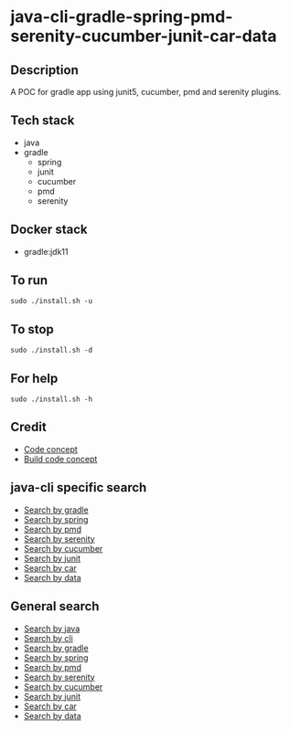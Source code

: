 # java-cli-gradle-spring-pmd-serenity-cucumber-junit-car-data

## Description
A POC for gradle app using junit5, cucumber,
pmd and serenity plugins.

## Tech stack
- java
- gradle
  - spring
  - junit
  - cucumber
  - pmd
  - serenity

## Docker stack
- gradle:jdk11

## To run
`sudo ./install.sh -u`

## To stop
`sudo ./install.sh -d`

## For help
`sudo ./install.sh -h`

## Credit
- [Code concept](https://github.com/serenity-bdd/serenity-cucumber-starter.git)
- [Build code concept](https://github.com/serenity-bdd/serenity-cucumber-starter/blob/master/build.gradle)

## java-cli specific search
- [Search by gradle](https://github.com/bearddan2000?tab=repositories&q=java-cli-gradle&type=&language=&sort=)
- [Search by spring](https://github.com/bearddan2000?tab=repositories&q=java-cli-spring&type=&language=&sort=)
- [Search by pmd](https://github.com/bearddan2000?tab=repositories&q=java-cli-pmd&type=&language=&sort=)
- [Search by serenity](https://github.com/bearddan2000?tab=repositories&q=java-cli-serenity&type=&language=&sort=)
- [Search by cucumber](https://github.com/bearddan2000?tab=repositories&q=java-cli-cucumber&type=&language=&sort=)
- [Search by junit](https://github.com/bearddan2000?tab=repositories&q=java-cli-junit&type=&language=&sort=)
- [Search by car](https://github.com/bearddan2000?tab=repositories&q=java-cli-car&type=&language=&sort=)
- [Search by data](https://github.com/bearddan2000?tab=repositories&q=java-cli-data&type=&language=&sort=)

## General search
- [Search by java](https://github.com/bearddan2000?tab=repositories&q=java&type=&language=&sort=)
- [Search by cli](https://github.com/bearddan2000?tab=repositories&q=cli&type=&language=&sort=)
- [Search by gradle](https://github.com/bearddan2000?tab=repositories&q=gradle&type=&language=&sort=)
- [Search by spring](https://github.com/bearddan2000?tab=repositories&q=spring&type=&language=&sort=)
- [Search by pmd](https://github.com/bearddan2000?tab=repositories&q=pmd&type=&language=&sort=)
- [Search by serenity](https://github.com/bearddan2000?tab=repositories&q=serenity&type=&language=&sort=)
- [Search by cucumber](https://github.com/bearddan2000?tab=repositories&q=cucumber&type=&language=&sort=)
- [Search by junit](https://github.com/bearddan2000?tab=repositories&q=junit&type=&language=&sort=)
- [Search by car](https://github.com/bearddan2000?tab=repositories&q=car&type=&language=&sort=)
- [Search by data](https://github.com/bearddan2000?tab=repositories&q=data&type=&language=&sort=)

